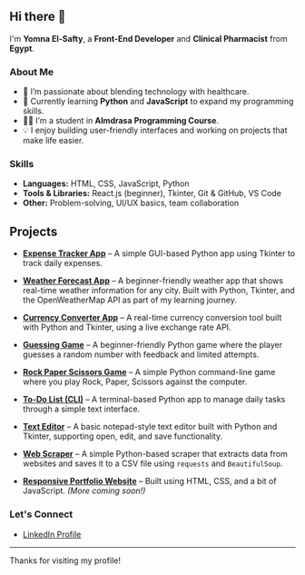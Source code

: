 ## Hi there 👋

I'm **Yomna El-Safty**, a **Front-End Developer** and **Clinical Pharmacist** from **Egypt**.

### About Me
- 🔭 I’m passionate about blending technology with healthcare.
- 🌱 Currently learning **Python** and **JavaScript** to expand my programming skills.
- 👩‍💻 I’m a student in **Almdrasa Programming Course**.
- 💡 I enjoy building user-friendly interfaces and working on projects that make life easier.

### Skills
- **Languages:** HTML, CSS, JavaScript, Python
- **Tools & Libraries:** React.js (beginner), Tkinter, Git & GitHub, VS Code
- **Other:** Problem-solving, UI/UX basics, team collaboration
  

## Projects

- [**Expense Tracker App**](https://github.com/yomnaelsafty/Expense-tracher) – A simple GUI-based Python app using Tkinter to track daily expenses.

- [**Weather Forecast App**](https://github.com/yomnaelsafty/weather_forecast) – A beginner-friendly weather app that shows real-time weather information for any city.
  Built with Python, Tkinter, and the OpenWeatherMap API as part of my learning journey.
  
- [**Currency Converter App**](https://github.com/yomnaelsafty/currency_converter) – A real-time currency conversion tool built with Python and Tkinter, using a live exchange rate API.

- [**Guessing Game**](https://github.com/yomnaelsafty/guessing_game) – A beginner-friendly Python game where the player guesses a random number with feedback and limited attempts.

- [**Rock Paper Scissors Game**](https://github.com/yomnaelsafty/paper_rock_scissors) – A simple Python command-line game where you play Rock, Paper, Scissors against the computer.
  
- [**To-Do List (CLI)**](https://github.com/yomnaelsafty/To_Do_List) – A terminal-based Python app to manage daily tasks through a simple text interface.

- [**Text Editor**](https://github.com/yomnaelsafty/text_editor) – A basic notepad-style text editor built with Python and Tkinter, supporting open, edit, and save functionality.

- [**Web Scraper**](https://github.com/yomnaelsafty/Web_Scraper) – A simple Python-based scraper that extracts data from websites and saves it to a CSV file using `requests` and `BeautifulSoup`.
  
- [**Responsive Portfolio Website**](#) – Built using HTML, CSS, and a bit of JavaScript. *(More coming soon!)*





### Let's Connect
- [LinkedIn Profile](https://www.linkedin.com/in/yomna-ali-66a778148)

---

Thanks for visiting my profile!
